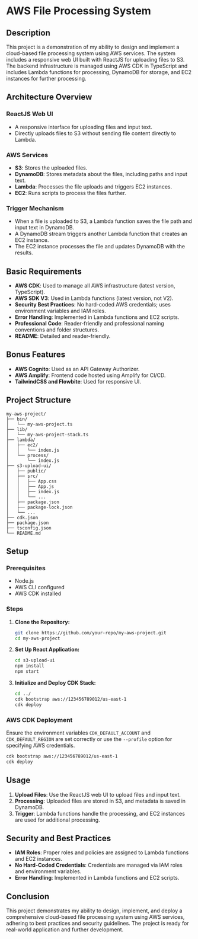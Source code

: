 # AWS File Processing System

## Description

This project is a demonstration of my ability to design and implement a cloud-based file processing system using AWS services. The system includes a responsive web UI built with ReactJS for uploading files to S3. The backend infrastructure is managed using AWS CDK in TypeScript and includes Lambda functions for processing, DynamoDB for storage, and EC2 instances for further processing.

## Architecture Overview

### ReactJS Web UI

- A responsive interface for uploading files and input text.
- Directly uploads files to S3 without sending file content directly to Lambda.

### AWS Services

- **S3**: Stores the uploaded files.
- **DynamoDB**: Stores metadata about the files, including paths and input text.
- **Lambda**: Processes the file uploads and triggers EC2 instances.
- **EC2**: Runs scripts to process the files further.

### Trigger Mechanism

- When a file is uploaded to S3, a Lambda function saves the file path and input text in DynamoDB.
- A DynamoDB stream triggers another Lambda function that creates an EC2 instance.
- The EC2 instance processes the file and updates DynamoDB with the results.

## Basic Requirements

- **AWS CDK**: Used to manage all AWS infrastructure (latest version, TypeScript).
- **AWS SDK V3**: Used in Lambda functions (latest version, not V2).
- **Security Best Practices**: No hard-coded AWS credentials; uses environment variables and IAM roles.
- **Error Handling**: Implemented in Lambda functions and EC2 scripts.
- **Professional Code**: Reader-friendly and professional naming conventions and folder structures.
- **README**: Detailed and reader-friendly.

## Bonus Features

- **AWS Cognito**: Used as an API Gateway Authorizer.
- **AWS Amplify**: Frontend code hosted using Amplify for CI/CD.
- **TailwindCSS and Flowbite**: Used for responsive UI.

## Project Structure

```
my-aws-project/
├── bin/
│   └── my-aws-project.ts
├── lib/
│   └── my-aws-project-stack.ts
├── lambda/
│   ├── ec2/
│   │   └── index.js
│   └── process/
│       └── index.js
├── s3-upload-ui/
│   ├── public/
│   ├── src/
│   │   ├── App.css
│   │   ├── App.js
│   │   ├── index.js
│   │   └── ...
│   ├── package.json
│   ├── package-lock.json
│   └── ...
├── cdk.json
├── package.json
├── tsconfig.json
└── README.md
```

## Setup

### Prerequisites

- Node.js
- AWS CLI configured
- AWS CDK installed

### Steps

1. **Clone the Repository:**

   ```bash
   git clone https://github.com/your-repo/my-aws-project.git
   cd my-aws-project
   ```

2. **Set Up React Application:**

   ```bash
   cd s3-upload-ui
   npm install
   npm start
   ```

3. **Initialize and Deploy CDK Stack:**

   ```bash
   cd ../
   cdk bootstrap aws://123456789012/us-east-1
   cdk deploy
   ```

### AWS CDK Deployment

Ensure the environment variables `CDK_DEFAULT_ACCOUNT` and `CDK_DEFAULT_REGION` are set correctly or use the `--profile` option for specifying AWS credentials.

```bash
cdk bootstrap aws://123456789012/us-east-1
cdk deploy
```

## Usage

1. **Upload Files**: Use the ReactJS web UI to upload files and input text.
2. **Processing**: Uploaded files are stored in S3, and metadata is saved in DynamoDB.
3. **Trigger**: Lambda functions handle the processing, and EC2 instances are used for additional processing.

## Security and Best Practices

- **IAM Roles**: Proper roles and policies are assigned to Lambda functions and EC2 instances.
- **No Hard-Coded Credentials**: Credentials are managed via IAM roles and environment variables.
- **Error Handling**: Implemented in Lambda functions and EC2 scripts.

## Conclusion

This project demonstrates my ability to design, implement, and deploy a comprehensive cloud-based file processing system using AWS services, adhering to best practices and security guidelines. The project is ready for real-world application and further development.
